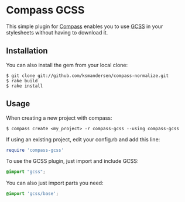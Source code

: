 # Compass GCSS

This simple plugin for [Compass](http://compass-style.org/) enables you to use [GCSS](http://test.com/) in your stylesheets without having to download it.


## Installation

You can also install the gem from your local clone:

```
$ git clone git://github.com/ksmandersen/compass-normalize.git
$ rake build
$ rake install
```

## Usage

When creating a new project with compass:

```
$ compass create <my_project> -r compass-gcss --using compass-gcss
```

If using an existing project, edit your config.rb and add this line:

```ruby
require 'compass-gcss'
```

To use the GCSS plugin, just import and include GCSS:

```scss
@import "gcss";
```

You can also just import parts you need:

```scss
@import 'gcss/base';

```